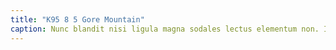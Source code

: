 ```yaml
---
title: "K95 8 5 Gore Mountain"
caption: Nunc blandit nisi ligula magna sodales lectus elementum non. Integer id venenatis velit.
---
```

